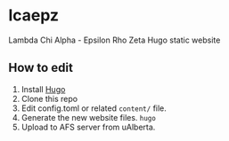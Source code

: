 # lcaepz
Lambda Chi Alpha - Epsilon Rho Zeta Hugo static website

## How to edit
1. Install [Hugo](https://gohugo.io/) 
2. Clone this repo
3. Edit config.toml or related `content/` file.
4. Generate the new website files. `hugo`
5. Upload to AFS server from uAlberta.
